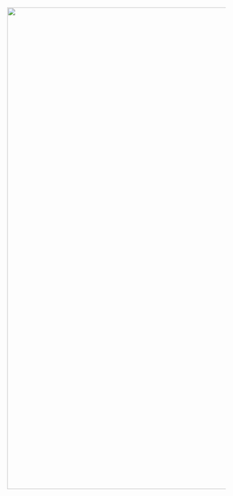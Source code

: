 <div align="center">
  <br />
  <p>
    <a href="https://github.com/borkgang/turf"><img src="http://i.imgur.com/DHuuiHp.png" width="1108" alt="discord.js" /></a>
  </p>
  <br />
</div>
